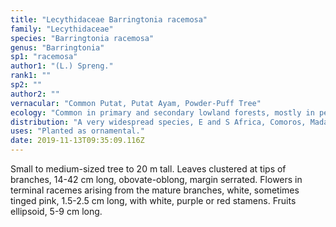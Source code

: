```yaml
---
title: "Lecythidaceae Barringtonia racemosa"
family: "Lecythidaceae"
species: "Barringtonia racemosa"
genus: "Barringtonia"
sp1: "racemosa"
author1: "(L.) Spreng."
rank1: ""
sp2: ""
author2: ""
vernacular: "Common Putat, Putat Ayam, Powder-Puff Tree"
ecology: "Common in primary and secondary lowland forests, mostly in periodically inundated forest or swampy places, along lakes and seashores; occasionally in hill forest."
distribution: "A very widespread species, E and S Africa, Comoros, Madagascar, Seychelles, India, Sri Lanka, Andamans, Nicobar Is., Myanmar, Thailand, China, throughout SE Asia, to Australia and Pacific Is."
uses: "Planted as ornamental."
date: 2019-11-13T09:35:09.116Z
---
```

Small to medium-sized tree to 20 m tall. Leaves clustered at tips of branches, 14-42 cm long, obovate-oblong, margin serrated. Flowers in terminal racemes arising from the mature branches, white, sometimes tinged pink, 1.5-2.5 cm long, with white, purple or red stamens. Fruits ellipsoid, 5-9 cm long.